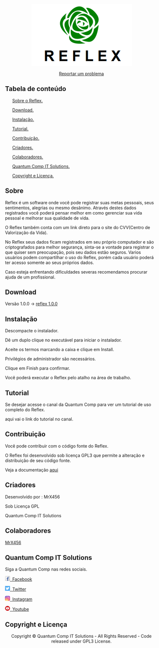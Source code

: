 <p align="center">
  <img src="Images/reflex_icon.png">
</p>

<p align="center"><a href="https://github.com/MrX456/reflex/issues/new"> Reportar um problema </a></p>

<h2>Tabela de conteúdo</h2>
<ul>
  <p> <a href="https://github.com/MrX456/reflex/blob/master/README.md#sobre">Sobre o Reflex.</a> </p>
  <p> <a href="https://github.com/MrX456/reflex/blob/master/README.md#download">Download.</a> </p>
  <p> <a href="https://github.com/MrX456/reflex/blob/master/README.md#instalação">Instalação.</a> </p>
  <p> <a href="https://github.com/MrX456/reflex/blob/master/README.md#tutorial">Tutorial.</a> </p>
  <p> <a href="https://github.com/MrX456/reflex/blob/master/README.md#contribuição">Contribuição.</a> </p>
  <p> <a href="https://github.com/MrX456/reflex/blob/master/README.md#criadores">Criadores.</a> </p>
  <p> <a href="https://github.com/MrX456/reflex/blob/master/README.md#colaboradores">Colaboradores.</a> </p>
  <p> <a href="https://github.com/MrX456/reflex/blob/master/README.md#quantum-comp-it-solutions">Quantum Comp IT Solutions.</a> </p>
  <p> <a href="https://github.com/MrX456/reflex/blob/master/README.md#copyright-e-licença">Copyright e Licença.</a> </p>
</ul>

<h2>Sobre</h2>
<p>Reflex é um software onde você pode registrar suas metas pessoais, seus sentimentos, alegrias
ou mesmo desânimo. Através destes dados registrados
você poderá pensar melhor em como gerenciar sua
vida pessoal e melhorar sua qualidade de vida.</p> 
<p>O Reflex também conta com um link direto para o site do CVV(Centro de Valorização da
Vida).</p>
<p>No Reflex seus dados ficam registrados em seu próprio computador e são
criptografados para melhor segurança, sinta-se a vontade para registrar o que quiser
sem preocupação, pois seu dados estão seguros. Varios usuários podem compartilhar
o uso do Reflex, porém cada usuário poderá ter acesso somente ao seus próprios
dados.</p>
<p>Caso esteja enfrentando dificuldades severas recomendamos procurar ajuda
de um profissional.</p>

<h2>Download</h2>
<p>Versão 1.0.0 -> <a href="https://github.com/MrX456/reflex/raw/master/Deployment/Reflex Installer.rar">reflex 1.0.0</a></p>

<h2>Instalação</h2>
<p>Descompacte o instalador.</p>
<p>Dê um duplo clique no executável para iniciar o instalador.</p>
<p>Aceite os termos marcando a caixa e clique em Install.</p>
<p>Privilégios de administrador são necessários.</p>
<p>Clique em Finish para confirmar.</p>
<p>Você poderá executar o Reflex pelo atalho na área de trabalho.</p>

<h2>Tutorial</h2>
<p>Se desejar acesse o canal da Quantum Comp para ver um tutorial de uso 
completo do Reflex.</p>
<p>aqui vai o link do tutorial no canal.</p>

<h2>Contribuição</h2>
<p>Você pode contribuir com o código fonte do Reflex.</p>
<p>O Reflex foi desenvolvido sob licença GPL3 que permite a alteração e
distribuição de seu código fonte.</p>
<p>Veja a documentação <a href="">aqui</a></p>

<h2>Criadores</h2>
<p>Desenvolvido por : MrX456</p>
<p>Sob Licença GPL</p>
<p>Quantum Comp IT Solutions</p><!--Colocar link do site quando estiver pronto-->

<h2>Colaboradores</h2>
<p> <a href="https://github.com/MrX456">MrX456</a> </p>

<h2>Quantum Comp IT Solutions</h2>
<p>Siga a Quantum Comp nas redes sociais.</a>
<p><a href="https://www.facebook.com/quantumcomp.itsolutions/?"><img src="Images/facebook.png">&nbsp Facebook</a></p>
<p><a href="https://twitter.com/quantumcompit"><img src="Images/twitter.png">&nbsp Twitter</a></p>
<p><a href="https://www.instagram.com/quantumcompitsolutions/"><img src="Images/instagram.png">&nbsp Instagram</a></p>
<p><a href="https://www.youtube.com/channel/UCW5kvY7x53LG1CZGtsoqdpw/featured"><img src="Images/youtube.png">&nbsp Youtube</a></p>

<h2>Copyright e Licença</h2>
<p align="center">Copyright © Quantum Comp IT Solutions - All Rights Reserved - Code released under GPL3 License.</p>


